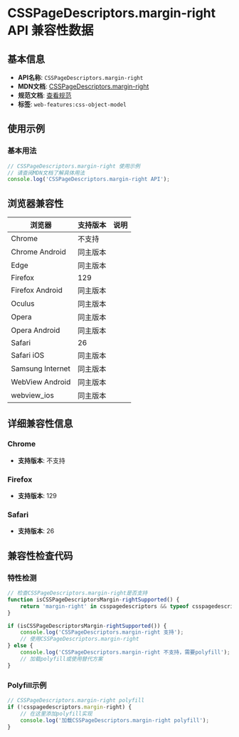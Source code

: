 # CSSPageDescriptors.margin-right API 兼容性数据

## 基本信息

- **API名称**: `CSSPageDescriptors.margin-right`
- **MDN文档**: [CSSPageDescriptors.margin-right](https://developer.mozilla.org/docs/Web/API/CSSPageDescriptors#margin-right)
- **规范文档**: [查看规范](https://drafts.csswg.org/cssom/#dom-csspagedescriptors-margin-right)
- **标签**: `web-features:css-object-model`

## 使用示例

### 基本用法

```javascript
// CSSPageDescriptors.margin-right 使用示例
// 请查阅MDN文档了解具体用法
console.log('CSSPageDescriptors.margin-right API');
```

## 浏览器兼容性

| 浏览器 | 支持版本 | 说明 |
|--------|----------|------|
| Chrome | 不支持 |  |
| Chrome Android | 同主版本 |  |
| Edge | 同主版本 |  |
| Firefox | 129 |  |
| Firefox Android | 同主版本 |  |
| Oculus | 同主版本 |  |
| Opera | 同主版本 |  |
| Opera Android | 同主版本 |  |
| Safari | 26 |  |
| Safari iOS | 同主版本 |  |
| Samsung Internet | 同主版本 |  |
| WebView Android | 同主版本 |  |
| webview_ios | 同主版本 |  |

## 详细兼容性信息

### Chrome

- **支持版本**: 不支持

### Firefox

- **支持版本**: 129

### Safari

- **支持版本**: 26

## 兼容性检查代码

### 特性检测

```javascript
// 检查CSSPageDescriptors.margin-right是否支持
function isCSSPageDescriptorsMargin-rightSupported() {
    return 'margin-right' in csspagedescriptors && typeof csspagedescriptors.margin-right === 'function';
}

if (isCSSPageDescriptorsMargin-rightSupported()) {
    console.log('CSSPageDescriptors.margin-right 支持');
    // 使用CSSPageDescriptors.margin-right
} else {
    console.log('CSSPageDescriptors.margin-right 不支持，需要polyfill');
    // 加载polyfill或使用替代方案
}
```

### Polyfill示例

```javascript
// CSSPageDescriptors.margin-right polyfill
if (!csspagedescriptors.margin-right) {
    // 在这里添加polyfill实现
    console.log('加载CSSPageDescriptors.margin-right polyfill');
}
```

